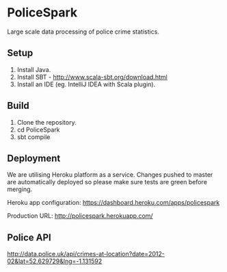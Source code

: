 # PoliceSpark

Large scale data processing of police crime statistics.

## Setup

1. Install Java.
2. Install SBT - http://www.scala-sbt.org/download.html
3. Install an IDE (eg. IntelliJ IDEA with Scala plugin).

## Build

1. Clone the repository.
2. cd PoliceSpark
3. sbt compile

## Deployment

We are utilising Heroku platform as a service. Changes pushed to master are automatically deployed so please make sure tests are green before merging.

Heroku app configuration: https://dashboard.heroku.com/apps/policespark

Production URL: http://policespark.herokuapp.com/

## Police API
http://data.police.uk/api/crimes-at-location?date=2012-02&lat=52.629729&lng=-1.131592
